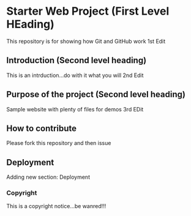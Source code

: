 # Starter Web Project (First Level HEading)

This repository is for showing how Git and GitHub work
1st Edit

## Introduction (Second level heading)

This is an intrduction...do with it what you will
2nd Edit

## Purpose of the project (Second level heading)

Sample website with plenty of files for demos
3rd EDit

## How to contribute

Please fork this repository and then issue

## Deployment

Adding new section: Deployment

### Copyright
This is a copyright notice...be wanred!!!